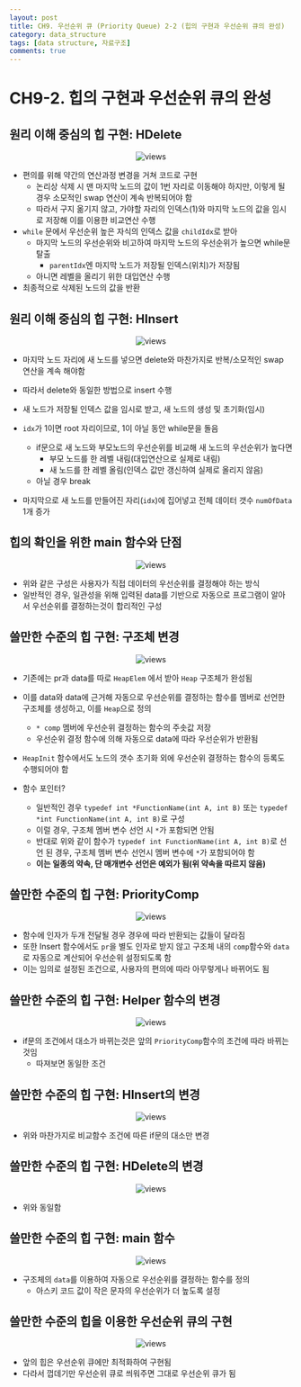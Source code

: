 ```yaml
---
layout: post
title: CH9. 우선순위 큐 (Priority Queue) 2-2 (힙의 구현과 우선순위 큐의 완성)
category: data_structure
tags: [data structure, 자료구조]
comments: true
---
```


# CH9-2. 힙의 구현과 우선순위 큐의 완성
## 원리 이해 중심의 힙 구현: HDelete

<center>
<figure>
<img src="/assets/post_img/data_structure/2019-08-09-data_structure/fig1.PNG" alt="views">
<figcaption> </figcaption>
</figure>
</center>

- 편의를 위해 약간의 연산과정 변경을 거쳐 코드로 구현
  - 논리상 삭제 시 맨 마지막 노드의 값이 1번 자리로 이동해야 하지만, 이렇게 될 경우 소모적인 swap 연산이 계속 반복되어야 함
  - 따라서 구지 옮기지 않고, 가야할 자리의 인덱스(1)와 마지막 노드의 값을 임시로 저장해 이를 이용한 비교연산 수행
- `while` 문에서 우선순위 높은 자식의 인덱스 값을 `childIdx`로 받아
  - 마지막 노드의 우선순위와 비고하여 마지막 노드의 우선순위가 높으면 while문 탈출
    - `parentIdx`엔 마지막 노드가 저장될 인덱스(위치)가 저장됨
  - 아니면 레벨을 올리기 위한 대입연산 수행
- 최종적으로 삭제된 노드의 값을 반환

## 원리 이해 중심의 힙 구현: HInsert

<center>
<figure>
<img src="/assets/post_img/data_structure/2019-08-09-data_structure/fig2.PNG" alt="views">
<figcaption> </figcaption>
</figure>
</center>

- 마지막 노드 자리에 새 노드를 넣으면 delete와 마찬가지로 반복/소모적인 swap 연산을 계속 해야함
- 따라서 delete와 동일한 방법으로 insert 수행

- 새 노드가 저장될 인덱스 값을 임시로 받고, 새 노드의 생성 및 초기화(임시)
- `idx`가 1이면 root 자리이므로, 1이 아닐 동안 while문을 돌음
  - if문으로 새 노드와 부모노드의 우선순위를 비교해 새 노드의 우선순위가 높다면
    - 부모 노드를 한 레벨 내림(대입연산으로 실제로 내림)
    - 새 노드를 한 레벨 올림(인덱스 값만 갱신하여 실제로 올리지 않음)
  - 아닐 경우 break
- 마지막으로 새 노드를 만들어진 자리(`idx`)에 집어넣고 전체 데이터 갯수 `numOfData` 1개 증가

## 힙의 확인을 위한 main 함수와 단점

<center>
<figure>
<img src="/assets/post_img/data_structure/2019-08-09-data_structure/fig3.PNG" alt="views">
<figcaption> </figcaption>
</figure>
</center>

- 위와 같은 구성은 사용자가 직접 데이터의 우선순위를 결정해야 하는 방식
- 일반적인 경우, 일관성을 위해 입력된 data를 기반으로 자동으로 프로그램이 알아서 우선순위를 결정하는것이 합리적인 구성

## 쓸만한 수준의 힙 구현: 구조체 변경

<center>
<figure>
<img src="/assets/post_img/data_structure/2019-08-09-data_structure/fig4.PNG" alt="views">
<figcaption> </figcaption>
</figure>
</center>

- 기존에는 pr과 data를 따로 `HeapElem` 에서 받아 `Heap` 구조체가 완성됨
- 이를 data와 data에 근거해 자동으로 우선순위를 결정하는 함수를 멤버로 선언한 구조체를 생성하고, 이를 `Heap`으로 정의
  - `* comp` 멤버에 우선순위 결정하는 함수의 주솟값 저장
  - 우선순위 결정 함수에 의해 자동으로 data에 따라 우선순위가 반환됨
- `HeapInit` 함수에서도 노드의 갯수 초기화 외에 우선순위 결정하는 함수의 등록도 수행되어야 함

- 함수 포인터?
  - 일반적인 경우 `typedef int *FunctionName(int A, int B)` 또는 `typedef *int FunctionName(int A, int B)`로 구성
  - 이럴 경우, 구조체 멤버 변수 선언 시 `*`가 포함되면 안됨
  - 반대로 위와 같이 함수가 `typedef int FunctionName(int A, int B)`로 선언 된 경우, 구조체 멤버 변수 선언시 멤버 변수에 `*`가 포함되어야 함
  - __이는 일종의 약속, 단 매개변수 선언은 예외가 됨(위 약속을 따르지 않음)__

## 쓸만한 수준의 힙 구현: PriorityComp

<center>
<figure>
<img src="/assets/post_img/data_structure/2019-08-09-data_structure/fig5.PNG" alt="views">
<figcaption> </figcaption>
</figure>
</center>

- 함수에 인자가 두개 전달될 경우 경우에 따라 반환되는 값들이 달라짐
- 또한 Insert 함수에서도 `pr`을 별도 인자로 받지 않고 구조체 내의 `comp`함수와 `data`로 자동으로 계산되어 우선순위 설정되도록 함
- 이는 임의로 설정된 조건으로, 사용자의 편의에 따라 아무렇게나 바뀌어도 됨

## 쓸만한 수준의 힙 구현: Helper 함수의 변경

<center>
<figure>
<img src="/assets/post_img/data_structure/2019-08-09-data_structure/fig6.PNG" alt="views">
<figcaption> </figcaption>
</figure>
</center>

- if문의 조건에서 대소가 바뀌는것은 앞의 `PriorityComp`함수의 조건에 따라 바뀌는 것임
  - 따져보면 동일한 조건

## 쓸만한 수준의 힙 구현: HInsert의 변경

<center>
<figure>
<img src="/assets/post_img/data_structure/2019-08-09-data_structure/fig7.PNG" alt="views">
<figcaption> </figcaption>
</figure>
</center>

- 위와 마찬가지로 비교함수 조건에 따른 if문의 대소만 변경

## 쓸만한 수준의 힙 구현: HDelete의 변경

<center>
<figure>
<img src="/assets/post_img/data_structure/2019-08-09-data_structure/fig8.PNG" alt="views">
<figcaption> </figcaption>
</figure>
</center>

- 위와 동일함

## 쓸만한 수준의 힙 구현: main 함수

<center>
<figure>
<img src="/assets/post_img/data_structure/2019-08-09-data_structure/fig9.PNG" alt="views">
<figcaption> </figcaption>
</figure>
</center>

- 구조체의 `data`를 이용하여 자동으로 우선순위를 결정하는 함수를 정의
  - 아스키 코드 값이 작은 문자의 우선순위가 더 높도록 설정

## 쓸만한 수준의 힙을 이용한 우선순위 큐의 구현

<center>
<figure>
<img src="/assets/post_img/data_structure/2019-08-09-data_structure/fig10.PNG" alt="views">
<figcaption> </figcaption>
</figure>
</center>

- 앞의 힙은 우선순위 큐에만 최적화하여 구현됨
- 다라서 껍데기만 우선순위 큐로 씌워주면 그대로 우선순위 큐가 됨










